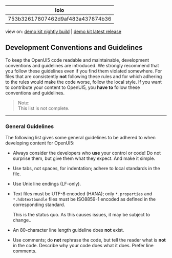 <!-- loio753b32617807462d9af483a437874b36 -->

| loio |
| -----|
| 753b32617807462d9af483a437874b36 |

<div id="loio">

view on: [demo kit nightly build](https://openui5nightly.hana.ondemand.com/#/topic/753b32617807462d9af483a437874b36) | [demo kit latest release](https://openui5.hana.ondemand.com/#/topic/753b32617807462d9af483a437874b36)</div>

## Development Conventions and Guidelines

To keep the OpenUI5 code readable and maintainable, development conventions and guidelines are introduced. We strongly recommend that you follow these guidelines even if you find them violated somewhere. For files that are consistently **not** following these rules and for which adhering to the rules would make the code worse, follow the local style. If you want to contribute your content to OpenUI5, you **have to** follow these conventions and guidelines.

> Note:  
> This list is not complete.

***

### General Guidelines

The following list gives some general guidelines to be adhered to when developing content for OpenUI5:

-   Always consider the developers who **use** your control or code! Do not surprise them, but give them what they expect. And make it simple.

-   Use tabs, not spaces, for indentation; adhere to local standards in the file.

-   Use Unix line endings \(LF-only\).

-   Text files must be UTF-8 encoded \(HANA\); only `*.properties` and `*.hdbtextbundle` files must be ISO8859-1 encoded as defined in the corresponding standard.

    This is the status quo. As this causes issues, it may be subject to change..

-   An 80-character line length guideline does **not** exist.

-   Use comments; do **not** rephrase the code, but tell the reader what is **not** in the code. Describe why your code does what it does. Prefer line comments.


